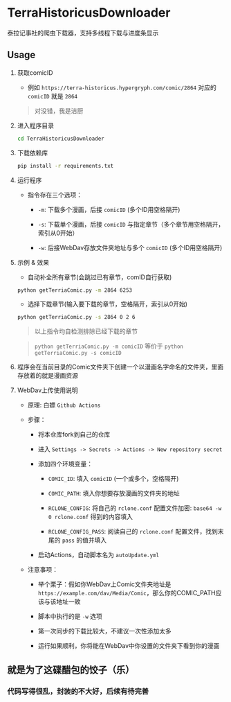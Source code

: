 # TerraHistoricusDownloader
泰拉记事社的爬虫下载器，支持多线程下载与进度条显示

## Usage

1. 获取comicID

    - 例如 `https://terra-historicus.hypergryph.com/comic/2864` 对应的 `comicID` 就是 `2864`

    > 对没错，我是洁厨

2. 进入程序目录 

    ```bash
    cd TerraHistoricusDownloader
    ``` 

3. 下载依赖库

    ```bash
    pip install -r requirements.txt
    ```

4. 运行程序

    - 指令存在三个选项：

        - `-m`: 下载多个漫画，后接 `comicID` (多个ID用空格隔开)
    
        - `-s`: 下载单个漫画，后接 `comicID` 与指定章节（多个章节用空格隔开，索引从0开始）

        - `-w`: 后接WebDav存放文件夹地址与多个 `comicID` (多个ID用空格隔开)

5. 示例 & 效果

    - 自动补全所有章节(会跳过已有章节，comID自行获取)

    ```bash
    python getTerriaComic.py -m 2864 6253
    ```

    - 选择下载章节(输入要下载的章节，空格隔开，索引从0开始)

    ```bash
    python getTerriaComic.py -s 2864 0 2 6
    ```

    > 以上指令均自检测排除已经下载的章节

    > `python getTerriaComic.py -m comicID` 等价于 `python getTerriaComic.py -s comicID`

6. 程序会在当前目录的Comic文件夹下创建一个以漫画名字命名的文件夹，里面存放着的就是漫画资源

7. WebDav上传使用说明

    - 原理: 白嫖 `Github Actions`

    - 步骤：

        - 将本仓库fork到自己的仓库

        - 进入 `Settings -> Secrets -> Actions -> New repository secret`

        - 添加四个环境变量：

            - `COMIC_ID`: 填入 `comicID` (一个或多个，空格隔开)

            - `COMIC_PATH`: 填入你想要存放漫画的文件夹的地址

            - `RCLONE_CONFIG`: 将自己的 `rclone.conf` 配置文件加密: `base64 -w 0 rclone.conf` 得到的内容填入

            - `RCLONE_CONFIG_PASS`: 阅读自己的 `rclone.conf` 配置文件，找到末尾的 `pass` 的值并填入

        - 启动Actions，自动脚本名为 `autoUpdate.yml`

    - 注意事项：

        - 举个栗子：假如你WebDav上Comic文件夹地址是 `https://example.com/dav/Media/Comic`，那么你的COMIC_PATH应该与该地址一致

        - 脚本中执行的是 `-w` 选项

        - 第一次同步的下载比较大，不建议一次性添加太多

        - 运行如果顺利，你将能在WebDav中你设置的文件夹下看到你的漫画

## 就是为了这碟醋包的饺子（乐）

### 代码写得很乱，封装的不大好，后续有待完善